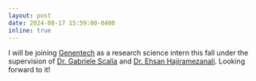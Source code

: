 ```yaml
---
layout: post
date: 2024-08-17 15:59:00-0400
inline: true
---
```


I will be joining [Genentech](https://www.gene.com/) as a research science intern this fall under the supervision of [Dr. Gabriele Scalia](https://scholar.google.it/citations?user=MxeFvewAAAAJ&hl=it) and [Dr. Ehsan Hajiramezanali](https://ehsanhajiramezanali.github.io/). Looking forward to it!
